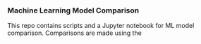 ### Machine Learning Model Comparison

This repo contains scripts and a Jupyter notebook for ML model comparison.  Comparisons are made using the 